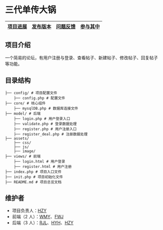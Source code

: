 # 三代单传大锅

| [项目进展](https://github.com/bobby285271/SoCoding2019-forum/projects/1) | [发布版本](https://github.com/bobby285271/SoCoding2019-forum/releases) | [问题反馈](https://github.com/bobby285271/SoCoding2019-forum/issues) | [参与其中](https://github.com/bobby285271/SoCoding2019-forum/pulls) |
|:---:|:---:|:---:|:---:|

## 项目介绍
一个简易的论坛，有用户注册与登录、查看帖子、新建帖子、修改帖子、回复帖子等功能。

## 目录结构
```
├── config/ # 项目配置文件
	├── config.php # 配置文件
├── core/ # 核心组件
	├── mysqlDB.php # 数据库连接文件
├── model/ # 后端
	├── login.php # 用户登录入口
	├── validate.php # 登录数据处理
	├── register.php # 用户注册入口
	├── register_deal.php # 注册数据处理
├── assets/
	├── css/
	├── js/
	├── image/
├── views/ # 前端  
	├── login.html # 用户登录
	├── register.html # 用户注册
├── index.php # 项目入口文件
├── init.php # 项目初始化文件
├── README.md # 项目总览文档
```

## 维护者
* 项目负责人：[HZY](https://github.com/Quantum-Revolution)
* 前端（2 人）：[WMY](https://github.com/greatmove)、[FWJ](https://github.com/Feng-Wenjun)
* 后端（3 人）：[RJL](https://github.com/bobby285271)、[HYH](https://github.com/Meta-phy)、[HZY](https://github.com/Quantum-Revolution)
